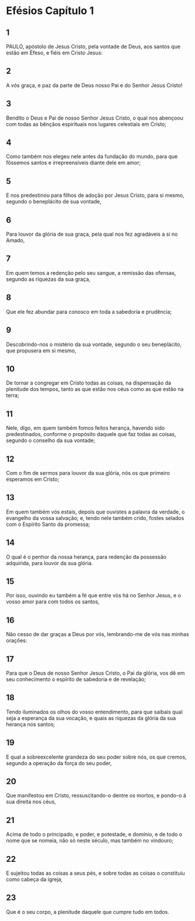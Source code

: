 # Efésios Capítulo 1

## 1
PAULO, apóstolo de Jesus Cristo, pela vontade de Deus, aos santos que estão em Éfeso, e fiéis em Cristo Jesus:

## 2
A vós graça, e paz da parte de Deus nosso Pai e do Senhor Jesus Cristo!

## 3
Bendito o Deus e Pai de nosso Senhor Jesus Cristo, o qual nos abençoou com todas as bênçãos espirituais nos lugares celestiais em Cristo;

## 4
Como também nos elegeu nele antes da fundação do mundo, para que fôssemos santos e irrepreensíveis diante dele em amor;

## 5
E nos predestinou para filhos de adoção por Jesus Cristo, para si mesmo, segundo o beneplácito de sua vontade,

## 6
Para louvor da glória de sua graça, pela qual nos fez agradáveis a si no Amado,

## 7
Em quem temos a redenção pelo seu sangue, a remissão das ofensas, segundo as riquezas da sua graça,

## 8
Que ele fez abundar para conosco em toda a sabedoria e prudência;

## 9
Descobrindo-nos o mistério da sua vontade, segundo o seu beneplácito, que propusera em si mesmo,

## 10
De tornar a congregar em Cristo todas as coisas, na dispensação da plenitude dos tempos, tanto as que estão nos céus como as que estão na terra;

## 11
Nele, digo, em quem também fomos feitos herança, havendo sido predestinados, conforme o propósito daquele que faz todas as coisas, segundo o conselho da sua vontade;

## 12
Com o fim de sermos para louvor da sua glória, nós os que primeiro esperamos em Cristo;

## 13
Em quem também vós estais, depois que ouvistes a palavra da verdade, o evangelho da vossa salvação; e, tendo nele também crido, fostes selados com o Espírito Santo da promessa;

## 14
O qual é o penhor da nossa herança, para redenção da possessão adquirida, para louvor da sua glória.

## 15
Por isso, ouvindo eu também a fé que entre vós há no Senhor Jesus, e o vosso amor para com todos os santos,

## 16
Não cesso de dar graças a Deus por vós, lembrando-me de vós nas minhas orações:

## 17
Para que o Deus de nosso Senhor Jesus Cristo, o Pai da glória, vos dê em seu conhecimento o espírito de sabedoria e de revelação;

## 18
Tendo iluminados os olhos do vosso entendimento, para que saibais qual seja a esperança da sua vocação, e quais as riquezas da glória da sua herança nos santos;

## 19
E qual a sobreexcelente grandeza do seu poder sobre nós, os que cremos, segundo a operação da força do seu poder,

## 20
Que manifestou em Cristo, ressuscitando-o dentre os mortos, e pondo-o à sua direita nos céus,

## 21
Acima de todo o principado, e poder, e potestade, e domínio, e de todo o nome que se nomeia, não só neste século, mas também no vindouro;

## 22
E sujeitou todas as coisas a seus pés, e sobre todas as coisas o constituiu como cabeça da igreja,

## 23
Que é o seu corpo, a plenitude daquele que cumpre tudo em todos.


